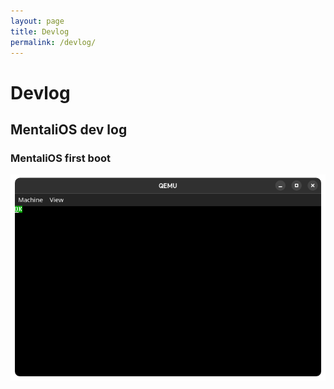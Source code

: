 ```yaml
---
layout: page
title: Devlog
permalink: /devlog/
---
```

# Devlog
## MentaliOS dev log

### MentaliOS first boot

![Screenshot1](./screenshot1.png "Screenshot1")
